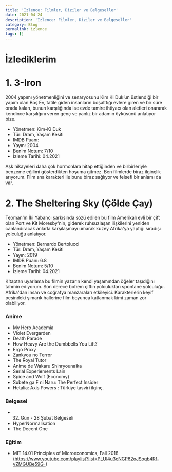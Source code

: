 ```yaml
---
title: 'İzlence: Filmler, Diziler ve Belgeseller'
date: 2021-04-24
description: 'İzlence: Filmler, Diziler ve Belgeseller'
category: Blog
permalink: izlence
tags: []
---
```


# İzlediklerim

# 1. 3-Iron 

2004 yapımı yönetmenliğini ve senaryosunu Kim Ki Duk’un üstlendiği bir yapım olan Boş Ev, tatile giden insanların boşalttığı evlere giren ve bir süre orada kalan, bunun karşılığında ise evde tamire ihtiyacı olan aletleri onararak kendince karşılığını veren genç ve yanlız bir adamın öyküsünü anlatıyor bize.

* Yönetmen: Kim-Ki Duk
* Tür: Dram, Yaşam Kesiti
* IMDB Puanı:
* Yayın: 2004
* Benim Notum: 7/10
* İzleme Tarihi: 04.2021

Aşk hikayeleri daha çok hormonlara hitap ettiğinden ve birbirleriyle benzeme eğilimi gösterdikten hoşuma gitmez. Ben filmlerde biraz ilginçlik arıyorum. Film ana karakteri ile bunu biraz sağlıyor ve felsefi bir anlamı da var.

# 2. The Sheltering Sky (Çölde Çay)

Teoman'ın İki Yabancı şarkısında sözü edilen bu film Amerikalı evli bir çift olan Port ve Kit Moresby'nin, giderek ruhsuzlaşan ilişkilerini yeniden canlandıracak anlarla karşılaşmayı umarak kuzey Afrika'ya yaptığı sıradışı yolculuğu anlatıyor. 

* Yönetmen: Bernardo Bertolucci
* Tür: Dram, Yaşam Kesiti
* Yayın: 2019
* IMDB Puanı: 6.8
* Benim Notum: 5/10 
* İzleme Tarihi: 04.2021

Kitaptan uyarlama bu filmin yazarın kendi yaşamından öğeler taşıdığını tahmin ediyorum. Son derece bohem çiftin yolculukları spontane yolculuğu. Afrika'dan insan ve coğrafya manzaraları etkileyici. Karakterlerin keyif peşindeki şımarık hallerine film boyunca katlanmak kimi zaman zor olabiliyor.



### Anime
* My Hero Academia
* Violet Evergarden
* Death Parade
* How Heavy Are the Dumbbells You Lift?
* Ergo Proxy
* Zankyou no Terror
* The Royal Tutor
* Anime de Wakaru Shinryounaika
* Serial Experiements Lain
* Spice and Wolf (Economy)
* Subete ga F ni Naru: The Perfect Insider
* Hetalia: Axis Powers : Türkiye tasviri ilginç.


### Belgesel
* 32. Gün - 28 Şubat Belgeseli
* HyperNormalisation
* The Decent One


### Eğitim
* MIT 14.01 Principles of Microeconomics, Fall 2018 (https://www.youtube.com/playlist?list=PLUl4u3cNGP62oJSoqb4Rf-vZMGUBe59G-)
